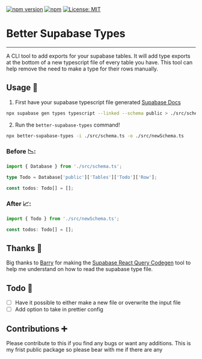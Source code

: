 [![npm version](https://img.shields.io/npm/v/better-supabase-types.svg?style=for-the-badge)](https://www.npmjs.com/package/better-supabase-types) [![npm](https://img.shields.io/npm/dt/better-supabase-types.svg?style=for-the-badge)](https://www.npmjs.com/package/better-supabase-types) [![License: MIT](https://img.shields.io/badge/License-MIT-green.svg?style=for-the-badge)](https://opensource.org/licenses/MIT)

# Better Supabase Types

---

A CLI tool to add exports for your supabase tables. It will add type exports at the bottom of a new typescript file of every table you have. This tool can help remove the need to make a type for their rows manually.

## Usage 🔨

1. First have your supabase typescript file generated [Supabase Docs](https://supabase.com/docs/reference/javascript/typescript-support)

```bash
npx supabase gen types typescript --linked --schema public > ./src/schema.ts
```

2. Run the `better-supabase-types` command!

```bash
npx better-supabase-types -i ./src/schema.ts -o ./src/newSchema.ts
```

### Before 📉:

```ts
import { Database } from './src/schema.ts';

type Todo = Database['public']['Tables']['Todo']['Row'];

const todos: Todo[] = [];
```

### After 📈:

```ts
import { Todo } from './src/newSchema.ts';

const todos: Todo[] = [];
```

## Thanks 🙏

Big thanks to [Barry](https://github.com/barrymichaeldoyle) for making the [Supabase React Query Codegen](https://github.com/barrymichaeldoyle/supabase-react-query-codegen) tool to help me understand on how to read the supabase type file.

## Todo 📃

- [ ] Have it possible to either make a new file or overwrite the input file
- [ ] Add option to take in prettier config

## Contributions ➕

Please contribute to this if you find any bugs or want any additions. This is my frist public package so please bear with me if there are any
